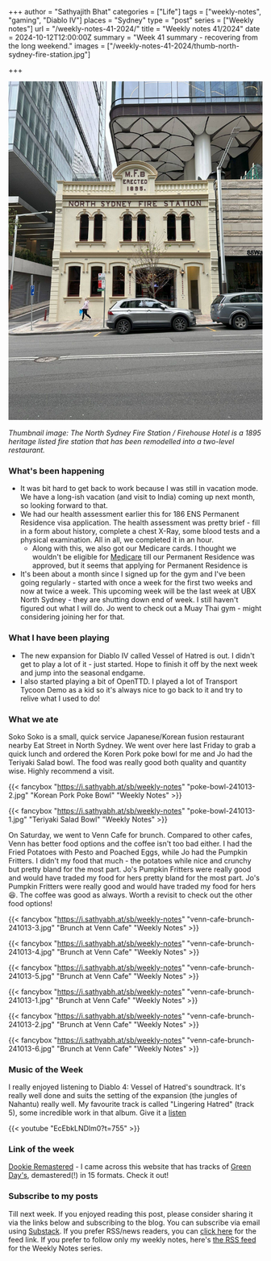 +++
author = "Sathyajith Bhat"
categories = ["Life"]
tags = ["weekly-notes", "gaming", "Diablo IV"]
places = "Sydney"
type = "post"
series = ["Weekly notes"]
url = "/weekly-notes-41-2024/"
title = "Weekly notes 41/2024"
date = 2024-10-12T12:00:00Z
summary = "Week 41 summary - recovering from the long weekend."
images = ["/weekly-notes-41-2024/thumb-north-sydney-fire-station.jpg"]

+++

![](thumb-north-sydney-fire-station.jpg)

_Thumbnail image: The North Sydney Fire Station / Firehouse Hotel is a 1895 heritage listed fire station that has been remodelled into a two-level restaurant._ 

### What's been happening

* It was bit hard to get back to work because I was still in vacation mode. We have a long-ish vacation (and visit to India) coming up next month, so looking forward to that.
* We had our health assessment earlier this for 186 ENS Permanent Residence visa application. The health assessment was pretty brief - fill in a form about history, complete a chest X-Ray, some blood tests and a physical examination. All in all, we completed it in an hour.
  * Along with this, we also got our Medicare cards. I thought we wouldn't be eligible for [Medicare](https://en.wikipedia.org/wiki/Medicare_(Australia)) till our Permanent Residence was approved, but it seems that applying for Permanent Residence is 
* It's been about a month since I signed up for the gym and I've been going regularly - started with once a week for the first two weeks and now at twice a week. This upcoming week will be the last week at UBX North Sydney - they are shutting down end of week. I still haven't figured out what I will do. Jo went to check out a Muay Thai gym - might considering joining her for that.


### What I have been playing

* The new expansion for Diablo IV called Vessel of Hatred is out. I didn't get to play a lot of it - just started. Hope to finish it off by the next week and jump into the seasonal endgame. 
* I also started playing a bit of OpenTTD. I played a lot of Transport Tycoon Demo as a kid so it's always nice to go back to it and try to relive what I used to do! 

### What we ate

Soko Soko is a small, quick service Japanese/Korean fusion restaurant nearby Eat Street in North Sydney. We went over here last Friday to grab a quick lunch and ordered the Koren Pork poke bowl for me and Jo had the Teriyaki Salad bowl. The food was really good both quality and quantity wise. Highly recommend a visit.

  {{< fancybox "https://i.sathyabh.at/sb/weekly-notes" "poke-bowl-241013-2.jpg" "Korean Pork Poke Bowl" "Weekly Notes" >}}

  {{< fancybox "https://i.sathyabh.at/sb/weekly-notes" "poke-bowl-241013-1.jpg" "Teriyaki Salad Bowl" "Weekly Notes" >}}

On Saturday, we went to Venn Cafe for brunch. Compared to other cafes, Venn has better food options and the coffee isn't too bad either. I had the Fried Potatoes with Pesto and Poached Eggs, while Jo had the Pumpkin Fritters. I didn't my food that much - the potatoes while nice and crunchy but pretty bland for the most part. Jo's Pumpkin Fritters were really good and would have traded my food for hers pretty bland for the most part. Jo's Pumpkin Fritters were really good and would have traded my food for hers 😆. The coffee was good as always. Worth a revisit to check out the other food options!

  {{< fancybox "https://i.sathyabh.at/sb/weekly-notes" "venn-cafe-brunch-241013-3.jpg" "Brunch at Venn Cafe" "Weekly Notes" >}}

  {{< fancybox "https://i.sathyabh.at/sb/weekly-notes" "venn-cafe-brunch-241013-4.jpg" "Brunch at Venn Cafe" "Weekly Notes" >}}
  
  {{< fancybox "https://i.sathyabh.at/sb/weekly-notes" "venn-cafe-brunch-241013-5.jpg" "Brunch at Venn Cafe" "Weekly Notes" >}}
  
  {{< fancybox "https://i.sathyabh.at/sb/weekly-notes" "venn-cafe-brunch-241013-1.jpg" "Brunch at Venn Cafe" "Weekly Notes" >}}

  {{< fancybox "https://i.sathyabh.at/sb/weekly-notes" "venn-cafe-brunch-241013-2.jpg" "Brunch at Venn Cafe" "Weekly Notes" >}}

  {{< fancybox "https://i.sathyabh.at/sb/weekly-notes" "venn-cafe-brunch-241013-6.jpg" "Brunch at Venn Cafe" "Weekly Notes" >}}

### Music of the Week

I really enjoyed listening to Diablo 4: Vessel of Hatred's soundtrack. It's really well done and suits the setting of the expansion (the jungles of Nahantu) really well. My favourite track is called "Lingering Hatred" (track 5), some incredible work in that album. Give it a [listen](https://youtu.be/EcEbkLNDlm0?t=755)

  {{< youtube "EcEbkLNDlm0?t=755" >}}

### Link of the week

[Dookie Remastered](https://www.dookiedemastered.com/) - I came across this website that has tracks of [Green Day's](https://open.spotify.com/artist/7oPftvlwr6VrsViSDV7fJY?si=MLmLfjhwSVqirt43io9i4Q), demastered(!) in 15 formats. Check it out!  

### Subscribe to my posts

Till next week. If you enjoyed reading this post, please consider sharing it via the links below and subscribing to the blog. You can subscribe via email using [Substack](https://sathyabhat.substack.com/). If you prefer RSS/news readers, you can [click here](https://sathyabh.at/index.xml) for the feed link. If you prefer to follow only my weekly notes, here's [the RSS feed](https://sathyabh.at/series/weekly-notes/index.xml) for the Weekly Notes series. 
